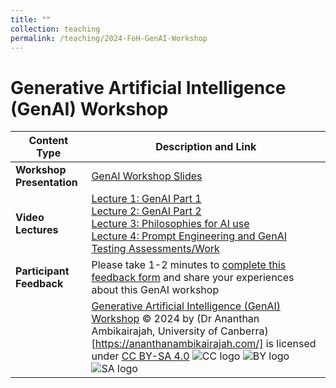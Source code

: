 ```yaml
---
title: ""
collection: teaching
permalink: /teaching/2024-FoH-GenAI-Workshop
---
```


# Generative Artificial Intelligence (GenAI) Workshop 

| Content Type            | Description and Link |
|------------------------|-------------------------------------|
| **Workshop Presentation**     | [GenAI Workshop Slides](GenAI/Ambikairajah_FoH_GenAI_Workshop_2024.pdf) |
| **Video Lectures**     | [Lecture 1: GenAI Part 1](https://youtu.be/Hdz1stBY5ag) <br> [Lecture 2: GenAI Part 2](https://youtu.be/bh_BvZD8mrE) <br> [Lecture 3: Philosophies for AI use](https://youtu.be/wD-6viUk2Ys) <br> [Lecture 4: Prompt Engineering and GenAI Testing Assessments/Work](https://youtu.be/mJklI-DgPSE) |
| **Participant Feedback**   | Please take 1-2 minutes to [complete this feedback form](https://forms.office.com/r/kmEq54qWtG) and share your experiences about this GenAI workshop|
||[Generative Artificial Intelligence (GenAI) Workshop](https://ananthanambikairajah.com/teaching/) © 2024 by (Dr Ananthan Ambikairajah, University of Canberra)[https://ananthanambikairajah.com/] is licensed under [CC BY-SA 4.0](https://creativecommons.org/licenses/by-sa/4.0/)  ![CC logo](https://mirrors.creativecommons.org/presskit/icons/cc.svg) ![BY logo](https://mirrors.creativecommons.org/presskit/icons/by.svg) ![SA logo](https://mirrors.creativecommons.org/presskit/icons/sa.svg)|



